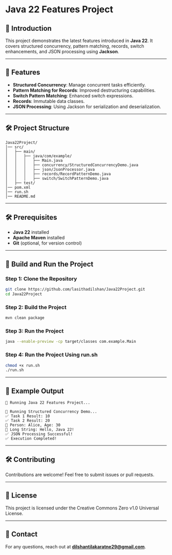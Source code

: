 # Java 22 Features Project

## 🚀 Introduction

This project demonstrates the latest features introduced in **Java 22**. It covers structured concurrency, pattern matching, records, switch enhancements, and JSON processing using **Jackson**.

---

## 📌 Features

- **Structured Concurrency**: Manage concurrent tasks efficiently.
- **Pattern Matching for Records**: Improved destructuring capabilities.
- **Switch Pattern Matching**: Enhanced switch expressions.
- **Records**: Immutable data classes.
- **JSON Processing**: Using Jackson for serialization and deserialization.

---

## 🛠️ Project Structure

```
Java22Project/
│── src/
│   ├── main/
│   │   ├── java/com/example/
│   │   │   ├── Main.java
│   │   │   ├── concurrency/StructuredConcurrencyDemo.java
│   │   │   ├── json/JsonProcessor.java
│   │   │   ├── records/RecordPatternDemo.java
│   │   │   ├── switch/SwitchPatternDemo.java
│   ├── test/
│── pom.xml
│── run.sh
│── README.md
```

---

## 🛠️ Prerequisites

- **Java 22** installed
- **Apache Maven** installed
- **Git** (optional, for version control)

---

## 🔧 Build and Run the Project

### **Step 1: Clone the Repository**

```sh
git clone https://github.com/lasithadilshan/Java22Project.git
cd Java22Project
```

### **Step 2: Build the Project**

```sh
mvn clean package
```

### **Step 3: Run the Project**

```sh
java --enable-preview -cp target/classes com.example.Main
```

### **Step 4: Run the Project Using run.sh**

```sh
chmod +x run.sh
./run.sh
```

---

## 📜 Example Output

```
🚀 Running Java 22 Features Project...

🔹 Running Structured Concurrency Demo...
✅ Task 1 Result: 10
✅ Task 2 Result: 20
🔹 Person: Alice, Age: 30
🔹 Long String: Hello, Java 22!
✅ JSON Processing Successful!
✅ Execution Completed!
```

---

## 🛠️ Contributing

Contributions are welcome! Feel free to submit issues or pull requests.

---

## 📜 License

This project is licensed under the Creative Commons Zero v1.0 Universal License.

---

## 📧 Contact

For any questions, reach out at **[dilshantilakaratne29@gmail.com](mailto\:dilshantilakaratne29@gmail.com)**.